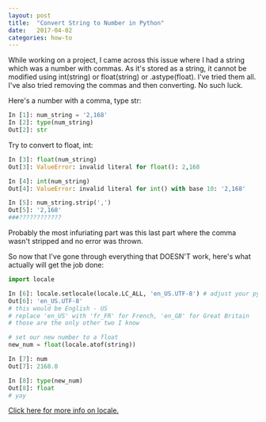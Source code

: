 ```yaml
---
layout: post
title:  "Convert String to Number in Python"
date:   2017-04-02
categories: how-to
---
```


While working on a project, I came across this issue where I had a string which was a number with commas. As it's stored as a string, it cannot be modified using int(string) or float(string) or .astype(float). I've tried them all. I've also tried removing the commas and then converting. No such luck.

Here's a number with a comma, type str:
```python
In [1]: num_string = '2,168'
In [2]: type(num_string)
Out[2]: str
```

Try to convert to float, int:
```python
In [3]: float(num_string)
Out[3]: ValueError: invalid literal for float(): 2,168

In [4]: int(num_string)
Out[4]: ValueError: invalid literal for int() with base 10: '2,168'

In [5]: num_string.strip(',')
Out[5]: '2,168'
###????????????
```
Probably the most infuriating part was this last part where the comma wasn't stripped and no error was thrown.

So now that I've gone through everything that DOESN'T work, here's what actually will get the job done:

```python
import locale

In [6]: locale.setlocale(locale.LC_ALL, 'en_US.UTF-8') # adjust your python settings to specify your locale
Out[6]: 'en_US.UTF-8'
# this would be English - US
# replace 'en_US' with 'fr_FR' for French, 'en_GB' for Great Britain
# those are the only other two I know

# set our new number to a float
new_num = float(locale.atof(string))

In [7]: num
Out[7]: 2168.0

In [8]: type(new_num)
Out[8]: float
# yay
```    
 
[Click here for more info on locale.](https://docs.python.org/2/library/locale.html)
